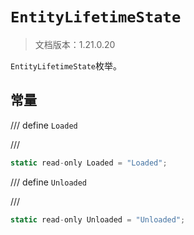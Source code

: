 # `EntityLifetimeState`

> 文档版本：1.21.0.20

`EntityLifetimeState`枚举。

## 常量

/// define
`Loaded`


///

```js
static read-only Loaded = "Loaded";
```


/// define
`Unloaded`


///

```js
static read-only Unloaded = "Unloaded";
```

